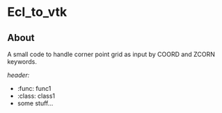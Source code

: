 # Ecl_to_vtk

## About

A small code to handle corner point grid as input by COORD and ZCORN keywords.


*header:*
* :func: func1
* :class: class1
* some stuff...
